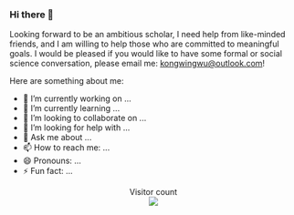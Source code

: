 ### Hi there 👋

Looking forward to be an ambitious scholar, I need help from like-minded friends, and I am willing to help those who are committed to meaningful goals. I would be pleased if you would like to have some formal or social science conversation, please email me: kongwingwu@outlook.com!

Here are something about me:

- 🔭 I’m currently working on ...
- 🌱 I’m currently learning ...
- 👯 I’m looking to collaborate on ...
- 🤔 I’m looking for help with ...
- 💬 Ask me about ...
- 📫 How to reach me: ...
- 😄 Pronouns: ...
- ⚡ Fun fact: ...

<p align="center"> 
  Visitor count<br>
  <img src="https://profile-counter.glitch.me/kongwingwu/count.svg"/>
</p>
